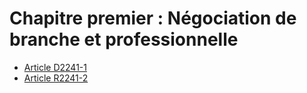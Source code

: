 # Chapitre premier : Négociation de branche et professionnelle

* [Article D2241-1](./LEGIARTI000018535679.md)
* [Article R2241-2](./LEGIARTI000018535677.md)
